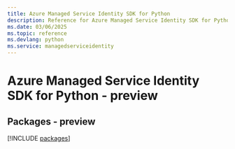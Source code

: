 ```yaml
---
title: Azure Managed Service Identity SDK for Python
description: Reference for Azure Managed Service Identity SDK for Python
ms.date: 03/06/2025
ms.topic: reference
ms.devlang: python
ms.service: managedserviceidentity
---
```

# Azure Managed Service Identity SDK for Python - preview
## Packages - preview
[!INCLUDE [packages](managed-service-identity-index.md)]
